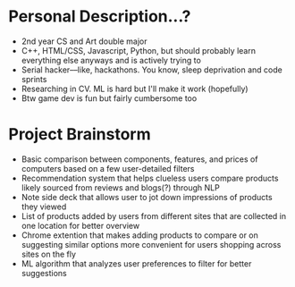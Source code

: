 
# Personal Description...?
* 2nd year CS and Art double major
* C++, HTML/CSS, Javascript, Python, but should probably learn everything else anyways and is actively trying to
* Serial hacker––like, hackathons. You know, sleep deprivation and code sprints
* Researching in CV. ML is hard but I'll make it work (hopefully)
* Btw game dev is fun but fairly cumbersome too

# Project Brainstorm
* Basic comparison between components, features, and prices of computers based on a few user-detailed filters
* Recommendation system that helps clueless users compare products likely sourced from reviews and blogs(?) through NLP
* Note side deck that allows user to jot down impressions of products they viewed
* List of products added by users from different sites that are collected in one location for better overview
* Chrome extention that makes adding products to compare or on suggesting similar options more convenient for users shopping across sites on the fly
* ML algorithm that analyzes user preferences to filter for better suggestions

